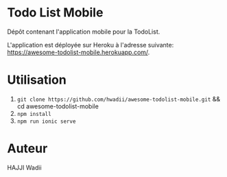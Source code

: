 # Todo List Mobile
Dépôt contenant l'application mobile pour la TodoList.

L'application est déployée sur Heroku à l'adresse suivante: https://awesome-todolist-mobile.herokuapp.com/.

# Utilisation
1. `git clone https://github.com/hwadii/awesome-todolist-mobile.git` && cd awesome-todolist-mobile
2. `npm install`
3. `npm run ionic serve`

# Auteur
HAJJI Wadii
